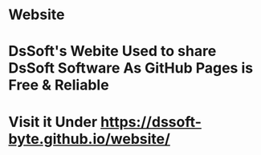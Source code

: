 # Website
# DsSoft's Webite Used to share DsSoft Software As GitHub Pages is Free & Reliable
# Visit it Under https://dssoft-byte.github.io/website/
